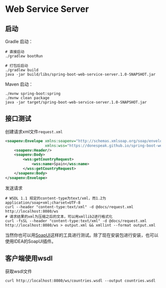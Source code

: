 Web Service Server
====

启动
---

Gradle 启动：
```shell script
# 直接启动
./gradlew bootRun

# 打包后启动
./gradlew build
java -jar build/libs/spring-boot-web-service-server.1.0-SNAPSHOT.jar
```

Maven 启动：
```shell script
./mvnw spring-boot:spring
./mvnw clean package
java -jar target/spring-boot-web-service-server.1.0-SNAPSHOT.jar
```

接口测试
---

创建请求xml文件`request.xml`
```xml
<soapenv:Envelope xmlns:soapenv="http://schemas.xmlsoap.org/soap/envelope/"
                  xmlns:wss="https://donespeak.github.io/spring-boot-web-services">
    <soapenv:Header/>
    <soapenv:Body>
        <wss:getCountryRequest>
            <wss:name>Spain</wss:name>
        </wss:getCountryRequest>
    </soapenv:Body>
</soapenv:Envelope>
```

发送请求
```shell script
# WSDL 1.1 规定的content-type为text/xml，而1.2为application/soap+xml;charset=UTF-8
curl --header "content-type:text/xml" -d @docs/request.xml http://localhost:8080/ws
# 请求结果的xml为压缩之后的文本，可以用xmllib2进行格式化
curl -fsSL --header "content-type:text/xml" -d @docs/request.xml http://localhost:8080/ws > output.xml && xmllint --format output.xml
```

当然你也可以用[SoapUI](https://www.soapui.org/downloads/soapui.html)这样的工具进行测试。除了现在安装包进行安装，也可以使用IDEA的SoapUI插件。

客户端使用wsdl
---

获取wsdl文件

```shell script
curl http://localhost:8080/ws/countries.wsdl --output countries.wsdl
```
